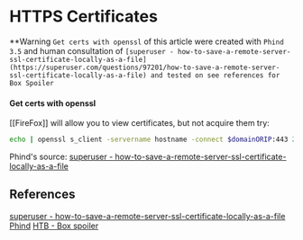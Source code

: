 #  HTTPS Certificates


**Warning `Get certs with openssl` of this article were created with `Phind 3.5` and human consultation of `[superuser - how-to-save-a-remote-server-ssl-certificate-locally-as-a-file](https://superuser.com/questions/97201/how-to-save-a-remote-server-ssl-certificate-locally-as-a-file) and tested on see references for Box Spoiler` 

#### Get certs with openssl


[[FireFox]] will allow you to view certificates, but not acquire them try: 
```bash
echo | openssl s_client -servername hostname -connect $domainORIP:443 2>/dev/null | openssl x509 -outform PEM > $customCERT.crt
```
Phind's source: [superuser - how-to-save-a-remote-server-ssl-certificate-locally-as-a-file](https://superuser.com/questions/97201/how-to-save-a-remote-server-ssl-certificate-locally-as-a-file)

## References

[superuser - how-to-save-a-remote-server-ssl-certificate-locally-as-a-file](https://superuser.com/questions/97201/how-to-save-a-remote-server-ssl-certificate-locally-as-a-file)
[Phind](www.phind.com)
[HTB - Box spoiler](https://github.com/7RU7H/CTFs/tree/main/HackTheBox/Retired-Machines/LaCasaDePapel)